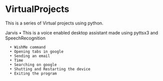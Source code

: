 # VirtualProjects

This is a series of Virtual projects using python.

Jarvis
• This is a voice enabled desktop assistant made using pyttsx3 and SpeechRecognition
     
     
     
      • WishMe command
      • Opening tabs in google
      • Sending an email
      • Time
      • Searching on google
      • Shutting and Restarting the device
      • Exiting the program
      
